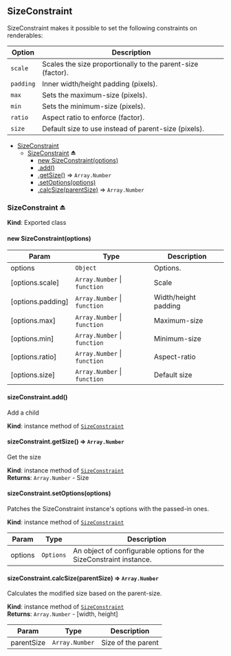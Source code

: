 <a name="module_SizeConstraint"></a>
## SizeConstraint
SizeConstraint makes it possible to set the following constraints on renderables:

|Option|Description|
|--------|-----------|
|```scale```|Scales the size proportionally to the parent-size (factor).|
|```padding```|Inner width/height padding (pixels).|
|```max```|Sets the maximum-size (pixels).|
|```min```|Sets the minimum-size (pixels).|
|```ratio```|Aspect ratio to enforce (factor).|
|```size```|Default size to use instead of parent-size (pixels).|


* [SizeConstraint](#module_SizeConstraint)
  * [SizeConstraint](#exp_module_SizeConstraint--SizeConstraint) ⏏
    * [new SizeConstraint(options)](#new_module_SizeConstraint--SizeConstraint_new)
    * [.add()](#module_SizeConstraint--SizeConstraint#add)
    * [.getSize()](#module_SizeConstraint--SizeConstraint#getSize) ⇒ <code>Array.Number</code>
    * [.setOptions(options)](#module_SizeConstraint--SizeConstraint#setOptions)
    * [.calcSize(parentSize)](#module_SizeConstraint--SizeConstraint#calcSize) ⇒ <code>Array.Number</code>

<a name="exp_module_SizeConstraint--SizeConstraint"></a>
### SizeConstraint ⏏
**Kind**: Exported class  
<a name="new_module_SizeConstraint--SizeConstraint_new"></a>
#### new SizeConstraint(options)

| Param | Type | Description |
| --- | --- | --- |
| options | <code>Object</code> | Options. |
| [options.scale] | <code>Array.Number</code> &#124; <code>function</code> | Scale |
| [options.padding] | <code>Array.Number</code> &#124; <code>function</code> | Width/height padding |
| [options.max] | <code>Array.Number</code> &#124; <code>function</code> | Maximum-size |
| [options.min] | <code>Array.Number</code> &#124; <code>function</code> | Minimum-size |
| [options.ratio] | <code>Array.Number</code> &#124; <code>function</code> | Aspect-ratio |
| [options.size] | <code>Array.Number</code> &#124; <code>function</code> | Default size |

<a name="module_SizeConstraint--SizeConstraint#add"></a>
#### sizeConstraint.add()
Add a child

**Kind**: instance method of <code>[SizeConstraint](#exp_module_SizeConstraint--SizeConstraint)</code>  
<a name="module_SizeConstraint--SizeConstraint#getSize"></a>
#### sizeConstraint.getSize() ⇒ <code>Array.Number</code>
Get the size

**Kind**: instance method of <code>[SizeConstraint](#exp_module_SizeConstraint--SizeConstraint)</code>  
**Returns**: <code>Array.Number</code> - Size  
<a name="module_SizeConstraint--SizeConstraint#setOptions"></a>
#### sizeConstraint.setOptions(options)
Patches the SizeConstraint instance's options with the passed-in ones.

**Kind**: instance method of <code>[SizeConstraint](#exp_module_SizeConstraint--SizeConstraint)</code>  

| Param | Type | Description |
| --- | --- | --- |
| options | <code>Options</code> | An object of configurable options for the SizeConstraint instance. |

<a name="module_SizeConstraint--SizeConstraint#calcSize"></a>
#### sizeConstraint.calcSize(parentSize) ⇒ <code>Array.Number</code>
Calculates the modified size based on the parent-size.

**Kind**: instance method of <code>[SizeConstraint](#exp_module_SizeConstraint--SizeConstraint)</code>  
**Returns**: <code>Array.Number</code> - [width, height]  

| Param | Type | Description |
| --- | --- | --- |
| parentSize | <code>Array.Number</code> | Size of the parent |

